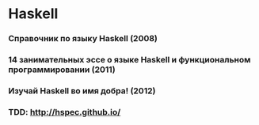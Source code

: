 # Haskell

### Справочник по языку Haskell (2008)

### 14 занимательных эссе о языке Haskell и функциональном программировании (2011)

### Изучай Haskell во имя добра! (2012)

### TDD: http://hspec.github.io/
